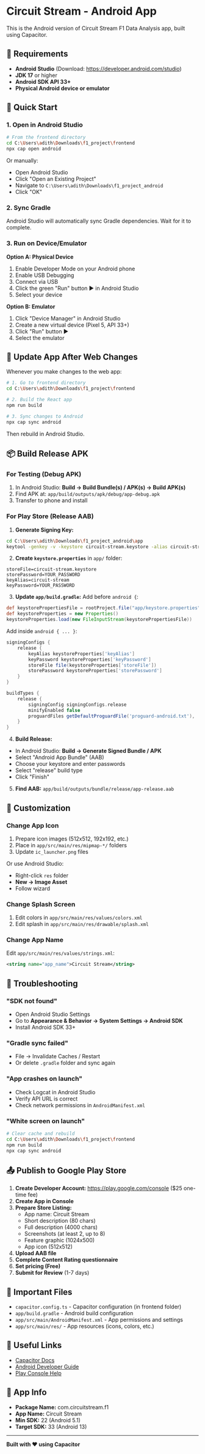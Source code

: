# Circuit Stream - Android App

This is the Android version of Circuit Stream F1 Data Analysis app, built using Capacitor.

## 📱 Requirements

- **Android Studio** (Download: https://developer.android.com/studio)
- **JDK 17** or higher
- **Android SDK API 33+**
- **Physical Android device or emulator**

## 🚀 Quick Start

### 1. Open in Android Studio

```bash
# From the frontend directory
cd C:\Users\adith\Downloads\f1_project\frontend
npx cap open android
```

Or manually:
- Open Android Studio
- Click "Open an Existing Project"
- Navigate to `C:\Users\adith\Downloads\f1_project_android`
- Click "OK"

### 2. Sync Gradle

Android Studio will automatically sync Gradle dependencies. Wait for it to complete.

### 3. Run on Device/Emulator

**Option A: Physical Device**
1. Enable Developer Mode on your Android phone
2. Enable USB Debugging
3. Connect via USB
4. Click the green "Run" button ▶️ in Android Studio
5. Select your device

**Option B: Emulator**
1. Click "Device Manager" in Android Studio
2. Create a new virtual device (Pixel 5, API 33+)
3. Click "Run" button ▶️
4. Select the emulator

## 🔄 Update App After Web Changes

Whenever you make changes to the web app:

```bash
# 1. Go to frontend directory
cd C:\Users\adith\Downloads\f1_project\frontend

# 2. Build the React app
npm run build

# 3. Sync changes to Android
npx cap sync android
```

Then rebuild in Android Studio.

## 📦 Build Release APK

### For Testing (Debug APK)

1. In Android Studio: **Build → Build Bundle(s) / APK(s) → Build APK(s)**
2. Find APK at: `app/build/outputs/apk/debug/app-debug.apk`
3. Transfer to phone and install

### For Play Store (Release AAB)

1. **Generate Signing Key:**
```bash
cd C:\Users\adith\Downloads\f1_project_android\app
keytool -genkey -v -keystore circuit-stream.keystore -alias circuit-stream -keyalg RSA -keysize 2048 -validity 10000
```

2. **Create `keystore.properties`** in `app/` folder:
```properties
storeFile=circuit-stream.keystore
storePassword=YOUR_PASSWORD
keyAlias=circuit-stream
keyPassword=YOUR_PASSWORD
```

3. **Update `app/build.gradle`:**
Add before `android {`:
```gradle
def keystorePropertiesFile = rootProject.file("app/keystore.properties")
def keystoreProperties = new Properties()
keystoreProperties.load(new FileInputStream(keystorePropertiesFile))
```

Add inside `android { ... }`:
```gradle
signingConfigs {
    release {
        keyAlias keystoreProperties['keyAlias']
        keyPassword keystoreProperties['keyPassword']
        storeFile file(keystoreProperties['storeFile'])
        storePassword keystoreProperties['storePassword']
    }
}

buildTypes {
    release {
        signingConfig signingConfigs.release
        minifyEnabled false
        proguardFiles getDefaultProguardFile('proguard-android.txt'), 'proguard-rules.pro'
    }
}
```

4. **Build Release:**
- In Android Studio: **Build → Generate Signed Bundle / APK**
- Select "Android App Bundle" (AAB)
- Choose your keystore and enter passwords
- Select "release" build type
- Click "Finish"

5. **Find AAB:** `app/build/outputs/bundle/release/app-release.aab`

## 🎨 Customization

### Change App Icon

1. Prepare icon images (512x512, 192x192, etc.)
2. Place in `app/src/main/res/mipmap-*/` folders
3. Update `ic_launcher.png` files

Or use Android Studio:
- Right-click `res` folder
- **New → Image Asset**
- Follow wizard

### Change Splash Screen

1. Edit colors in `app/src/main/res/values/colors.xml`
2. Edit splash in `app/src/main/res/drawable/splash.xml`

### Change App Name

Edit `app/src/main/res/values/strings.xml`:
```xml
<string name="app_name">Circuit Stream</string>
```

## 🐛 Troubleshooting

### "SDK not found"
- Open Android Studio Settings
- Go to **Appearance & Behavior → System Settings → Android SDK**
- Install Android SDK 33+

### "Gradle sync failed"
- File → Invalidate Caches / Restart
- Or delete `.gradle` folder and sync again

### "App crashes on launch"
- Check Logcat in Android Studio
- Verify API URL is correct
- Check network permissions in `AndroidManifest.xml`

### "White screen on launch"
```bash
# Clear cache and rebuild
cd C:\Users\adith\Downloads\f1_project\frontend
npm run build
npx cap sync android
```

## 📤 Publish to Google Play Store

1. **Create Developer Account:** https://play.google.com/console ($25 one-time fee)
2. **Create App in Console**
3. **Prepare Store Listing:**
   - App name: Circuit Stream
   - Short description (80 chars)
   - Full description (4000 chars)
   - Screenshots (at least 2, up to 8)
   - Feature graphic (1024x500)
   - App icon (512x512)
4. **Upload AAB file**
5. **Complete Content Rating questionnaire**
6. **Set pricing (Free)**
7. **Submit for Review** (1-7 days)

## 📝 Important Files

- `capacitor.config.ts` - Capacitor configuration (in frontend folder)
- `app/build.gradle` - Android build configuration
- `app/src/main/AndroidManifest.xml` - App permissions and settings
- `app/src/main/res/` - App resources (icons, colors, etc.)

## 🔗 Useful Links

- [Capacitor Docs](https://capacitorjs.com/docs)
- [Android Developer Guide](https://developer.android.com/guide)
- [Play Console Help](https://support.google.com/googleplay/android-developer)

## 📱 App Info

- **Package Name:** com.circuitstream.f1
- **App Name:** Circuit Stream
- **Min SDK:** 22 (Android 5.1)
- **Target SDK:** 33 (Android 13)

---

**Built with ❤️ using Capacitor**
